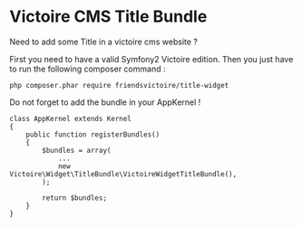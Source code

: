 Victoire CMS Title Bundle
============

Need to add some Title in a victoire cms website ?

First you need to have a valid Symfony2 Victoire edition.
Then you just have to run the following composer command :

    php composer.phar require friendsvictoire/title-widget

Do not forget to add the bundle in your AppKernel !

    class AppKernel extends Kernel
    {
        public function registerBundles()
        {
            $bundles = array(
                ...
                new Victoire\Widget\TitleBundle\VictoireWidgetTitleBundle(),
            );

            return $bundles;
        }
    }
